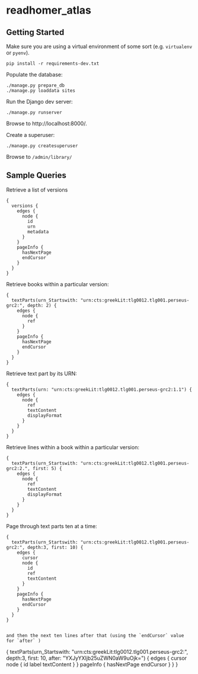 # readhomer_atlas

## Getting Started

Make sure you are using a virtual environment of some sort (e.g. `virtualenv` or
`pyenv`).

```
pip install -r requirements-dev.txt
```

Populate the database:

```
./manage.py prepare_db
./manage.py loaddata sites
```

Run the Django dev server:
```
./manage.py runserver
```

Browse to http://localhost:8000/.

Create a superuser:

```
./manage.py createsuperuser
```

Browse to `/admin/library/`

## Sample Queries

Retrieve a list of versions
```
{
  versions {
    edges {
      node {
        id
        urn
        metadata
      }
    }
    pageInfo {
      hasNextPage
      endCursor
    }
  }
}
```

Retrieve books within a particular version:
```
{
  textParts(urn_Startswith: "urn:cts:greekLit:tlg0012.tlg001.perseus-grc2:", depth: 2) {
    edges {
      node {
        ref
      }
    }
    pageInfo {
      hasNextPage
      endCursor
    }
  }
}
```

Retrieve text part by its URN:
```
{
  textParts(urn: "urn:cts:greekLit:tlg0012.tlg001.perseus-grc2:1.1") {
    edges {
      node {
        ref
        textContent
        displayFormat
      }
    }
  }
}
```

Retrieve lines within a book within a particular version:
```
{
  textParts(urn_Startswith: "urn:cts:greekLit:tlg0012.tlg001.perseus-grc2:2.", first: 5) {
    edges {
      node {
        ref
        textContent
        displayFormat
      }
    }
  }
}
```

Page through text parts ten at a time:
```
{
  textParts(urn_Startswith: "urn:cts:greekLit:tlg0012.tlg001.perseus-grc2:", depth:3, first: 10) {
    edges {
      cursor
      node {
        id
        ref
        textContent
      }
    }
    pageInfo {
      hasNextPage
      endCursor
    }
  }
}
```

```

and then the next ten lines after that (using the `endCursor` value for `after` )
```
{
  textParts(urn_Startswith: "urn:cts:greekLit:tlg0012.tlg001.perseus-grc2:", depth:3, first: 10, after: "YXJyYXljb25uZWN0aW9uOjk=") {
    edges {
      cursor
      node {
        id
        label
        textContent
      }
    }
    pageInfo {
      hasNextPage
      endCursor
    }
  }
}
```
